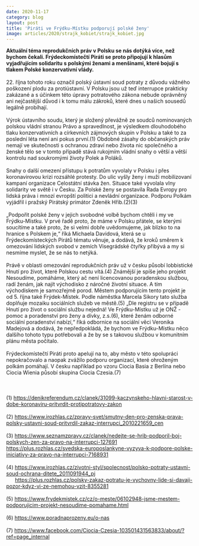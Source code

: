 ```yaml
---
date: 2020-11-17
category: blog
layout: post
title: 'Piráti ve Frýdku-Místku podporují polské ženy'
image: articles/2020/strajk_kobiet/strajk_kobiet.jpg
---
```

<strong>Aktuální téma reprodukčních práv v Polsku se nás dotýká více, než bychom čekali. Frýdeckomístečtí Piráti se proto připojují k hlasům vyjadřujícím solidaritu s polskými ženami a menšinami, které bojují s tlakem Polské konzervativní vlády.</strong> 
<br>
<br>
22. října tohoto roku označil polský ústavní soud potraty z důvodu vážného poškození plodu za protiústavní. V Polsku jsou už teď interrupce prakticky zakázané a s účinkem této úpravy potratového zákona nebude oprávněný ani nejčastější důvod i k tomu málu zákroků, které dnes u našich sousedů legálně probíhají.
<br>
<br>
Výrok ústavního soudu, který je složený převážně ze soudců nominovaných polskou vládní stranou Právo a spravedlnost, je výsledkem dlouhodobého tlaku konzervativních a církevních zájmových skupin v Polsku a také to za poslední léta není ani pokus první.(1) Obdobné zásahy do občanských práv nemají ve skutečnosti s ochranou zdraví nebo života nic společného a ženské tělo se v tomto případě stává rukojmím vládní snahy o větší a větší kontrolu nad soukromými životy Polek a Poláků.
<br>
<br>
Snahy o další omezení přístupu k potratům vyvolaly v Polsku i přes koronavirovou krizi rozsáhlé protesty. Do ulic vyšly ženy i muži mobilizovaní kampaní organizace Celostátní stávka žen. Situace také vyvolala vlny solidarity ve světě i v Česku. Za Polské ženy se postavila Rada Evropy pro lidská práva i mnozí evropští politici a nevládní organizace. Podporu Polkám vyjádřil i pražský Pirátský primátor Zdeněk Hřib.(2)(3)
<br>
<br>
„Podpořit polské ženy v jejich svobodné volbě bychom chtěli i my ve Frýdku-Místku. V prvé řadě proto, že máme v Polsku přátele, se kterými soucítíme a také proto, že si velmi dobře uvědomujeme, jak blízko to na hranice s Polskem je,“ říká Michaela Davidová, která se u Frýdeckomísteckých Pirátů tématu věnuje, a dodává, že kroků směrem k omezování lidských svobod v zemích Visegrádské čtyřky přibývá a my si nesmíme myslet, že se nás to netýká.
<br>
<br>
Právě v oblasti omezování reprodukčních práv už v česku působí lobbistické Hnutí pro život, které Polskou cestu vítá.(4) Známější je spíše jeho projekt Nesoudíme, pomáháme, který ač není licencovanou poradenskou službou, radí ženám, jak najít východisko z náročné životní situace. A tím východiskem je samozřejmě porod. Městem podporujícím tento projekt je od 5. října také Frýdek-Místek. Podle náměstka Marcela Sikory tato služba doplňuje mozaiku sociálních služeb ve městě.(5) „Dle registru se v případě Hnutí pro život o sociální službu nejedná! Ve Frýdku-Místku už je ONŽ - pomoc a poradenství pro ženy a dívky, z.s.(6), které ženám odborné sociální poradenství nabízí,“ říká odbornice na sociální věci Veronika Madejová a dodává, že nepředpokládá, že bychom ve Frýdku-Místku něco dalšího tohoto typu potřebovali a že by se s takovou službou v komunitním plánu města počítalo.
<br>
<br>
Frýdeckomístečtí Piráti proto apelují na to, aby město v této spolupráci nepokračovalo a naopak zvážilo podporu organizací, které ohroženým polkám pomáhají. V česku například po vzoru Ciocia Basia z Berlína nebo Ciocia Wienia působí skupina Ciocia Czesia.(7)
<br>
<br>
<br>
<br>
(1)
https://denikreferendum.cz/clanek/31099-kaczynskeho-hlavni-starost-v-dobe-koronaviru-pritvrdit-protipotratovy-zakon
<br>
<br>
(2)
https://www.irozhlas.cz/zpravy-svet/smutny-den-pro-zenska-prava-polsky-ustavni-soud-pritvrdil-zakaz-interrupci_2010221659_cen
<br>
<br>
(3)
https://www.seznamzpravy.cz/clanek/nedejte-se-hrib-podporil-boj-polskych-zen-za-pravo-na-interrupci-127691
<br>
https://plus.rozhlas.cz/svedska-europoslankyne-vyzyva-k-podpore-polske-iniciativy-za-pravo-na-interrupci-7168931
<br>
<br>
(4)
https://www.irozhlas.cz/zivotni-styl/spolecnost/polsko-potraty-ustavni-soud-ochrana-ditete_2011091944_pj
<br>
&nbsp; &nbsp; &nbsp;              https://plus.rozhlas.cz/polsky-zakaz-potratu-je-vychovny-lide-si-davaji-pozor-kdyz-vi-ze-nemohou-vzit-8355281
<br>
<br>
(5) 
https://www.frydekmistek.cz/cz/o-meste/06102948-jsme-mestem-podporujicim-projekt-nesoudime-pomahame.html 
<br>
<br>
(6)
https://www.poradnaprozeny.eu/o-nas
<br>
<br>
(7)
https://www.facebook.com/Ciocia-Czesia-103501431563833/about/?ref=page_internal
